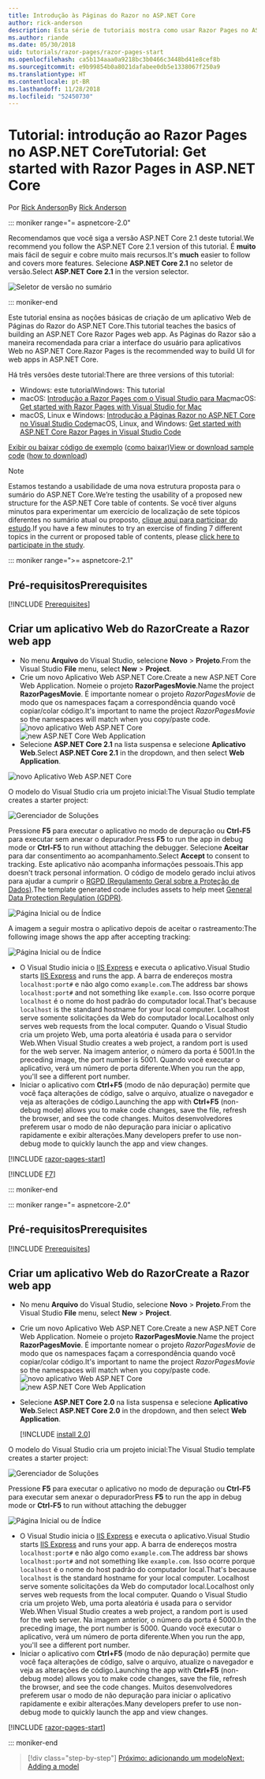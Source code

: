 ```yaml
---
title: Introdução às Páginas do Razor no ASP.NET Core
author: rick-anderson
description: Esta série de tutoriais mostra como usar Razor Pages no ASP.NET Core. Saiba como criar um modelo, gerar código para Razor Pages, usar o Entity Framework Core e o SQL Server para acesso a dados, adicionar funcionalidade de pesquisa, adicionar validação de entrada e usar migrações para atualizar o modelo.
ms.author: riande
ms.date: 05/30/2018
uid: tutorials/razor-pages/razor-pages-start
ms.openlocfilehash: ca5b134aaa0a9218bc3b0466c3448bd41e8cef8b
ms.sourcegitcommit: e9b99854b0a8021dafabee0db5e1338067f250a9
ms.translationtype: HT
ms.contentlocale: pt-BR
ms.lasthandoff: 11/28/2018
ms.locfileid: "52450730"
---
```

# <a name="tutorial-get-started-with-razor-pages-in-aspnet-core"></a><span data-ttu-id="5dfd0-104">Tutorial: introdução ao Razor Pages no ASP.NET Core</span><span class="sxs-lookup"><span data-stu-id="5dfd0-104">Tutorial: Get started with Razor Pages in ASP.NET Core</span></span>

<span data-ttu-id="5dfd0-105">Por [Rick Anderson](https://twitter.com/RickAndMSFT)</span><span class="sxs-lookup"><span data-stu-id="5dfd0-105">By [Rick Anderson](https://twitter.com/RickAndMSFT)</span></span>

::: moniker range="= aspnetcore-2.0"

<span data-ttu-id="5dfd0-106">Recomendamos que você siga a versão ASP.NET Core 2.1 deste tutorial.</span><span class="sxs-lookup"><span data-stu-id="5dfd0-106">We recommend you follow the ASP.NET Core 2.1 version of this tutorial.</span></span> <span data-ttu-id="5dfd0-107">É **muito** mais fácil de seguir e cobre muito mais recursos.</span><span class="sxs-lookup"><span data-stu-id="5dfd0-107">It's **much** easier to follow and covers more features.</span></span> <span data-ttu-id="5dfd0-108">Selecione **ASP.NET Core 2.1** no seletor de versão.</span><span class="sxs-lookup"><span data-stu-id="5dfd0-108">Select **ASP.NET Core 2.1** in the version selector.</span></span>

![Seletor de versão no sumário](razor-pages-start/_static/v21.png)

::: moniker-end

<span data-ttu-id="5dfd0-110">Este tutorial ensina as noções básicas de criação de um aplicativo Web de Páginas do Razor do ASP.NET Core.</span><span class="sxs-lookup"><span data-stu-id="5dfd0-110">This tutorial teaches the basics of building an ASP.NET Core Razor Pages web app.</span></span> <span data-ttu-id="5dfd0-111">As Páginas do Razor são a maneira recomendada para criar a interface do usuário para aplicativos Web no ASP.NET Core.</span><span class="sxs-lookup"><span data-stu-id="5dfd0-111">Razor Pages is the recommended way to build UI for web apps in ASP.NET Core.</span></span>

<span data-ttu-id="5dfd0-112">Há três versões deste tutorial:</span><span class="sxs-lookup"><span data-stu-id="5dfd0-112">There are three versions of this tutorial:</span></span>

* <span data-ttu-id="5dfd0-113">Windows: este tutorial</span><span class="sxs-lookup"><span data-stu-id="5dfd0-113">Windows: This tutorial</span></span>
* <span data-ttu-id="5dfd0-114">macOS: [Introdução a Razor Pages com o Visual Studio para Mac](xref:tutorials/razor-pages-mac/razor-pages-start)</span><span class="sxs-lookup"><span data-stu-id="5dfd0-114">macOS: [Get started with Razor Pages with Visual Studio for Mac](xref:tutorials/razor-pages-mac/razor-pages-start)</span></span>
* <span data-ttu-id="5dfd0-115">macOS, Linux e Windows: [Introdução a Páginas Razor no ASP.NET Core no Visual Studio Code](xref:tutorials/razor-pages-vsc/razor-pages-start)</span><span class="sxs-lookup"><span data-stu-id="5dfd0-115">macOS, Linux, and Windows: [Get started with ASP.NET Core Razor Pages in Visual Studio Code](xref:tutorials/razor-pages-vsc/razor-pages-start)</span></span>

<span data-ttu-id="5dfd0-116">[Exibir ou baixar código de exemplo](https://github.com/aspnet/Docs/tree/master/aspnetcore/tutorials/razor-pages/razor-pages-start/sample) ([como baixar](xref:index#how-to-download-a-sample))</span><span class="sxs-lookup"><span data-stu-id="5dfd0-116">[View or download sample code](https://github.com/aspnet/Docs/tree/master/aspnetcore/tutorials/razor-pages/razor-pages-start/sample) ([how to download](xref:index#how-to-download-a-sample))</span></span>

> [!NOTE]
> <span data-ttu-id="5dfd0-117">Estamos testando a usabilidade de uma nova estrutura proposta para o sumário do ASP.NET Core.</span><span class="sxs-lookup"><span data-stu-id="5dfd0-117">We’re testing the usability of a proposed new structure for the ASP.NET Core table of contents.</span></span>  <span data-ttu-id="5dfd0-118">Se você tiver alguns minutos para experimentar um exercício de localização de sete tópicos diferentes no sumário atual ou proposto, [clique aqui para participar do estudo](https://dpk4xbh5.optimalworkshop.com/treejack/rps16hd5).</span><span class="sxs-lookup"><span data-stu-id="5dfd0-118">If you have a few minutes to try an exercise of finding 7 different topics in the current or proposed table of contents, please [click here to participate in the study](https://dpk4xbh5.optimalworkshop.com/treejack/rps16hd5).</span></span>

::: moniker range=">= aspnetcore-2.1"

## <a name="prerequisites"></a><span data-ttu-id="5dfd0-119">Pré-requisitos</span><span class="sxs-lookup"><span data-stu-id="5dfd0-119">Prerequisites</span></span>

[!INCLUDE [Prerequisites](~/includes/net-core-prereqs-windows.md)]

## <a name="create-a-razor-web-app"></a><span data-ttu-id="5dfd0-120">Criar um aplicativo Web do Razor</span><span class="sxs-lookup"><span data-stu-id="5dfd0-120">Create a Razor web app</span></span>

* <span data-ttu-id="5dfd0-121">No menu **Arquivo** do Visual Studio, selecione **Novo** > **Projeto**.</span><span class="sxs-lookup"><span data-stu-id="5dfd0-121">From the Visual Studio **File** menu, select **New** > **Project**.</span></span>
* <span data-ttu-id="5dfd0-122">Crie um novo Aplicativo Web ASP.NET Core.</span><span class="sxs-lookup"><span data-stu-id="5dfd0-122">Create a new ASP.NET Core Web Application.</span></span> <span data-ttu-id="5dfd0-123">Nomeie o projeto **RazorPagesMovie**.</span><span class="sxs-lookup"><span data-stu-id="5dfd0-123">Name the project **RazorPagesMovie**.</span></span> <span data-ttu-id="5dfd0-124">É importante nomear o projeto *RazorPagesMovie* de modo que os namespaces façam a correspondência quando você copiar/colar código.</span><span class="sxs-lookup"><span data-stu-id="5dfd0-124">It's important to name the project *RazorPagesMovie* so the namespaces will match when you copy/paste code.</span></span>
 <span data-ttu-id="5dfd0-125">![novo aplicativo Web ASP.NET Core](razor-pages-start/_static/np_2.1.png)</span><span class="sxs-lookup"><span data-stu-id="5dfd0-125">![new ASP.NET Core Web Application](razor-pages-start/_static/np_2.1.png)</span></span>
* <span data-ttu-id="5dfd0-126">Selecione **ASP.NET Core 2.1** na lista suspensa e selecione **Aplicativo Web**.</span><span class="sxs-lookup"><span data-stu-id="5dfd0-126">Select **ASP.NET Core 2.1** in the dropdown, and then select **Web Application**.</span></span>

 ![novo Aplicativo Web ASP.NET Core](razor-pages-start/_static/np_2_2.1.png)

<span data-ttu-id="5dfd0-128">O modelo do Visual Studio cria um projeto inicial:</span><span class="sxs-lookup"><span data-stu-id="5dfd0-128">The Visual Studio template creates a starter project:</span></span>

![Gerenciador de Soluções](razor-pages-start/_static/se2.1.png)

<span data-ttu-id="5dfd0-130">Pressione **F5** para executar o aplicativo no modo de depuração ou **Ctrl-F5** para executar sem anexar o depurador.</span><span class="sxs-lookup"><span data-stu-id="5dfd0-130">Press **F5** to run the app in debug mode or **Ctrl-F5** to run without attaching the debugger.</span></span> <span data-ttu-id="5dfd0-131">Selecione **Aceitar** para dar consentimento ao acompanhamento.</span><span class="sxs-lookup"><span data-stu-id="5dfd0-131">Select **Accept** to consent to tracking.</span></span> <span data-ttu-id="5dfd0-132">Este aplicativo não acompanha informações pessoais.</span><span class="sxs-lookup"><span data-stu-id="5dfd0-132">This app doesn't track personal information.</span></span> <span data-ttu-id="5dfd0-133">O código de modelo gerado inclui ativos para ajudar a cumprir o [RGPD (Regulamento Geral sobre a Proteção de Dados)](xref:security/gdpr).</span><span class="sxs-lookup"><span data-stu-id="5dfd0-133">The template generated code includes assets to help meet [General Data Protection Regulation (GDPR)](xref:security/gdpr).</span></span>

![Página Inicial ou de Índice](razor-pages-start/_static/homeGDPR.png)

<span data-ttu-id="5dfd0-135">A imagem a seguir mostra o aplicativo depois de aceitar o rastreamento:</span><span class="sxs-lookup"><span data-stu-id="5dfd0-135">The following image shows the app after accepting tracking:</span></span>

![Página Inicial ou de Índice](razor-pages-start/_static/home2.1.png)

* <span data-ttu-id="5dfd0-137">O Visual Studio inicia o [IIS Express](/iis/extensions/introduction-to-iis-express/iis-express-overview) e executa o aplicativo.</span><span class="sxs-lookup"><span data-stu-id="5dfd0-137">Visual Studio starts [IIS Express](/iis/extensions/introduction-to-iis-express/iis-express-overview) and runs the app.</span></span> <span data-ttu-id="5dfd0-138">A barra de endereços mostra `localhost:port#` e não algo como `example.com`.</span><span class="sxs-lookup"><span data-stu-id="5dfd0-138">The address bar shows `localhost:port#` and not something like `example.com`.</span></span> <span data-ttu-id="5dfd0-139">Isso ocorre porque `localhost` é o nome do host padrão do computador local.</span><span class="sxs-lookup"><span data-stu-id="5dfd0-139">That's because `localhost` is the standard hostname for your local computer.</span></span> <span data-ttu-id="5dfd0-140">Localhost serve somente solicitações da Web do computador local.</span><span class="sxs-lookup"><span data-stu-id="5dfd0-140">Localhost only serves web requests from the local computer.</span></span> <span data-ttu-id="5dfd0-141">Quando o Visual Studio cria um projeto Web, uma porta aleatória é usada para o servidor Web.</span><span class="sxs-lookup"><span data-stu-id="5dfd0-141">When Visual Studio creates a web project, a random port is used for the web server.</span></span> <span data-ttu-id="5dfd0-142">Na imagem anterior, o número da porta é 5001.</span><span class="sxs-lookup"><span data-stu-id="5dfd0-142">In the preceding image, the port number is 5001.</span></span> <span data-ttu-id="5dfd0-143">Quando você executar o aplicativo, verá um número de porta diferente.</span><span class="sxs-lookup"><span data-stu-id="5dfd0-143">When you run the app, you'll see a different port number.</span></span>
* <span data-ttu-id="5dfd0-144">Iniciar o aplicativo com **Ctrl+F5** (modo de não depuração) permite que você faça alterações de código, salve o arquivo, atualize o navegador e veja as alterações de código.</span><span class="sxs-lookup"><span data-stu-id="5dfd0-144">Launching the app with **Ctrl+F5** (non-debug mode) allows you to make code changes, save the file, refresh the browser, and see the code changes.</span></span> <span data-ttu-id="5dfd0-145">Muitos desenvolvedores preferem usar o modo de não depuração para iniciar o aplicativo rapidamente e exibir alterações.</span><span class="sxs-lookup"><span data-stu-id="5dfd0-145">Many developers prefer to use non-debug mode to quickly launch the app and view changes.</span></span>

[!INCLUDE [razor-pages-start](~/includes/RP/2.1/razor-pages-start.md)]

[!INCLUDE [F7](~/includes/RP/F7.md)]

::: moniker-end

::: moniker range="= aspnetcore-2.0"

## <a name="prerequisites"></a><span data-ttu-id="5dfd0-146">Pré-requisitos</span><span class="sxs-lookup"><span data-stu-id="5dfd0-146">Prerequisites</span></span>

[!INCLUDE [Prerequisites](~/includes/net-core-prereqs-windows.md)]

## <a name="create-a-razor-web-app"></a><span data-ttu-id="5dfd0-147">Criar um aplicativo Web do Razor</span><span class="sxs-lookup"><span data-stu-id="5dfd0-147">Create a Razor web app</span></span>

* <span data-ttu-id="5dfd0-148">No menu **Arquivo** do Visual Studio, selecione **Novo** > **Projeto**.</span><span class="sxs-lookup"><span data-stu-id="5dfd0-148">From the Visual Studio **File** menu, select **New** > **Project**.</span></span>
* <span data-ttu-id="5dfd0-149">Crie um novo Aplicativo Web ASP.NET Core.</span><span class="sxs-lookup"><span data-stu-id="5dfd0-149">Create a new ASP.NET Core Web Application.</span></span> <span data-ttu-id="5dfd0-150">Nomeie o projeto **RazorPagesMovie**.</span><span class="sxs-lookup"><span data-stu-id="5dfd0-150">Name the project **RazorPagesMovie**.</span></span> <span data-ttu-id="5dfd0-151">É importante nomear o projeto *RazorPagesMovie* de modo que os namespaces façam a correspondência quando você copiar/colar código.</span><span class="sxs-lookup"><span data-stu-id="5dfd0-151">It's important to name the project *RazorPagesMovie* so the namespaces will match when you copy/paste code.</span></span>
  <span data-ttu-id="5dfd0-152">![novo aplicativo Web ASP.NET Core](../../razor-pages/index/_static/np.png)</span><span class="sxs-lookup"><span data-stu-id="5dfd0-152">![new ASP.NET Core Web Application](../../razor-pages/index/_static/np.png)</span></span>
* <span data-ttu-id="5dfd0-153">Selecione **ASP.NET Core 2.0** na lista suspensa e selecione **Aplicativo Web**.</span><span class="sxs-lookup"><span data-stu-id="5dfd0-153">Select **ASP.NET Core 2.0** in the dropdown, and then select **Web Application**.</span></span>

  [!INCLUDE [install 2.0](~/includes/dotnetcore-on-dotnetfx-vs.md)]

<span data-ttu-id="5dfd0-154">O modelo do Visual Studio cria um projeto inicial:</span><span class="sxs-lookup"><span data-stu-id="5dfd0-154">The Visual Studio template creates a starter project:</span></span>

![Gerenciador de Soluções](razor-pages-start/_static/se.png)

<span data-ttu-id="5dfd0-156">Pressione **F5** para executar o aplicativo no modo de depuração ou **Ctrl-F5** para executar sem anexar o depurador</span><span class="sxs-lookup"><span data-stu-id="5dfd0-156">Press **F5** to run the app in debug mode or **Ctrl-F5** to run without attaching the debugger</span></span>

![Página Inicial ou de Índice](razor-pages-start/_static/home.png)

* <span data-ttu-id="5dfd0-158">O Visual Studio inicia o [IIS Express](/iis/extensions/introduction-to-iis-express/iis-express-overview) e executa o aplicativo.</span><span class="sxs-lookup"><span data-stu-id="5dfd0-158">Visual Studio starts [IIS Express](/iis/extensions/introduction-to-iis-express/iis-express-overview) and runs your app.</span></span> <span data-ttu-id="5dfd0-159">A barra de endereços mostra `localhost:port#` e não algo como `example.com`.</span><span class="sxs-lookup"><span data-stu-id="5dfd0-159">The address bar shows `localhost:port#` and not something like `example.com`.</span></span> <span data-ttu-id="5dfd0-160">Isso ocorre porque `localhost` é o nome do host padrão do computador local.</span><span class="sxs-lookup"><span data-stu-id="5dfd0-160">That's because `localhost` is the standard hostname for your local computer.</span></span> <span data-ttu-id="5dfd0-161">Localhost serve somente solicitações da Web do computador local.</span><span class="sxs-lookup"><span data-stu-id="5dfd0-161">Localhost only serves web requests from the local computer.</span></span> <span data-ttu-id="5dfd0-162">Quando o Visual Studio cria um projeto Web, uma porta aleatória é usada para o servidor Web.</span><span class="sxs-lookup"><span data-stu-id="5dfd0-162">When Visual Studio creates a web project, a random port is used for the web server.</span></span> <span data-ttu-id="5dfd0-163">Na imagem anterior, o número da porta é 5000.</span><span class="sxs-lookup"><span data-stu-id="5dfd0-163">In the preceding image, the port number is 5000.</span></span> <span data-ttu-id="5dfd0-164">Quando você executar o aplicativo, verá um número de porta diferente.</span><span class="sxs-lookup"><span data-stu-id="5dfd0-164">When you run the app, you'll see a different port number.</span></span>
* <span data-ttu-id="5dfd0-165">Iniciar o aplicativo com **Ctrl+F5** (modo de não depuração) permite que você faça alterações de código, salve o arquivo, atualize o navegador e veja as alterações de código.</span><span class="sxs-lookup"><span data-stu-id="5dfd0-165">Launching the app with **Ctrl+F5** (non-debug mode) allows you to make code changes, save the file, refresh the browser, and see the code changes.</span></span> <span data-ttu-id="5dfd0-166">Muitos desenvolvedores preferem usar o modo de não depuração para iniciar o aplicativo rapidamente e exibir alterações.</span><span class="sxs-lookup"><span data-stu-id="5dfd0-166">Many developers prefer to use non-debug mode to quickly launch the app and view changes.</span></span>

[!INCLUDE [razor-pages-start](~/includes/RP/razor-pages-start.md)]

::: moniker-end

> [!div class="step-by-step"]
> [<span data-ttu-id="5dfd0-167">Próximo: adicionando um modelo</span><span class="sxs-lookup"><span data-stu-id="5dfd0-167">Next: Adding a model</span></span>](xref:tutorials/razor-pages/model)
